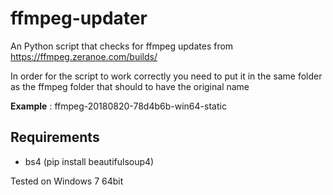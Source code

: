 # ffmpeg-updater
An Python script that checks for ffmpeg updates from https://ffmpeg.zeranoe.com/builds/

In order for the script to work correctly you need to put it in the same folder as the ffmpeg folder that should to have the original name

**Example** : ffmpeg-20180820-78d4b6b-win64-static

## Requirements ##
* bs4 (pip install beautifulsoup4)

Tested on Windows 7 64bit
